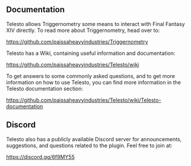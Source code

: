 ## Documentation

Telesto allows Triggernometry some means to interact with Final Fantasy XIV directly. To read more about Triggernometry, head over to:

https://github.com/paissaheavyindustries/Triggernometry

Telesto has a Wiki, containing useful information and documentation:

https://github.com/paissaheavyindustries/Telesto/wiki

To get answers to some commonly asked questions, and to get more information on how to use Telesto, you can find more information in the Telesto documentation section:

https://github.com/paissaheavyindustries/Telesto/wiki/Telesto-documentation

## Discord

Telesto also has a publicly available Discord server for announcements, suggestions, and questions related to the plugin. Feel free to join at:

https://discord.gg/6f9MY55
